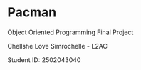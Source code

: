 # Pacman

Object Oriented Programming Final Project

Chellshe Love Simrochelle - L2AC

Student ID: 2502043040
